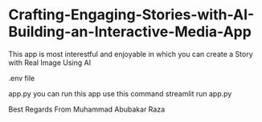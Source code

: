 # Crafting-Engaging-Stories-with-AI-Building-an-Interactive-Media-App


This app is most interestful and enjoyable 
in which you can create a Story with Real Image Using AI 

.env file 

app.py
you can run this app use this command
streamlit run app.py 





Best Regards From Muhammad Abubakar Raza
